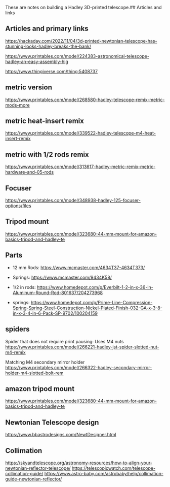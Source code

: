 These are notes on building a Hadley 3D-printed telescope.## Articles and links

## Articles and primary links

https://hackaday.com/2022/11/04/3d-printed-newtonian-telescope-has-stunning-looks-hadley-breaks-the-bank/

https://www.printables.com/model/224383-astronomical-telescope-hadley-an-easy-assembly-hig

https://www.thingiverse.com/thing:5408737

## metric version 

https://www.printables.com/model/268580-hadley-telescope-remix-metric-mods-more

## metric heat-insert remix

https://www.printables.com/model/339522-hadley-telescope-m4-heat-insert-remix

## metric with 1/2 rods remix

https://www.printables.com/model/313617-hadley-metric-remix-metric-hardware-and-05-rods

## Focuser 

https://www.printables.com/model/348938-hadley-125-focuser-options/files

## Tripod mount

https://www.printables.com/model/323680-44-mm-mount-for-amazon-basics-tripod-and-hadley-te
## Parts

- 12 mm Rods: https://www.mcmaster.com/4634T37-4634T373/
- Springs: https://www.mcmaster.com/9434K58/

- 1/2 in rods: https://www.homedepot.com/p/Everbilt-1-2-in-x-36-in-Aluminum-Round-Rod-801637/204273968
- springs: https://www.homedepot.com/p/Prime-Line-Compression-Spring-Spring-Steel-Construction-Nickel-Plated-Finish-032-GA-x-3-8-in-x-3-4-in-6-Pack-SP-9702/100204159
  
## spiders

Spider that does not require print pausing:
Uses M4 nuts
https://www.printables.com/model/266221-hadley-jst-spider-slotted-nut-m4-remix

Matching M4 secondary mirror holder
https://www.printables.com/model/266322-hadley-secondary-mirror-holder-m4-slotted-bolt-rem


## amazon tripod mount

https://www.printables.com/model/323680-44-mm-mount-for-amazon-basics-tripod-and-hadley-te

## Newtonian Telescope design

https://www.bbastrodesigns.com/NewtDesigner.html

## Collimation

https://skyandtelescope.org/astronomy-resources/how-to-align-your-newtonian-reflector-telescope/
https://telescopicwatch.com/telescope-collimation-guide/
https://www.astro-baby.com/astrobaby/help/collimation-guide-newtonian-reflector/
